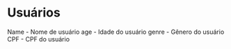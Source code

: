 # Usuários

Name - Nome de usuário
age - Idade do usuário
genre - Gênero do usuário
CPF - CPF do usuário